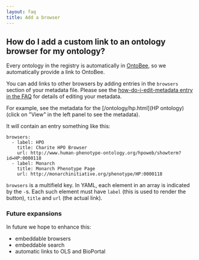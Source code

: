 ```yaml
---
layout: faq
title: Add a browser
---
```


## How do I add a custom link to an ontology browser for my ontology?

Every ontology in the registry is automatically in [OntoBee](http://ontobee.org), so we
automatically provide a link to OntoBee.

You can add links to other browsers by adding entries in the
`browsers` section of your metadata file. Please see the
[how-do-i-edit-metadata entry in the FAQ](how-do-i-edit-metadata.html)
for details of editing your metadata.

For example, see the metadata for the [/ontology/hp.html](HP
ontology) (click on "View" in the left panel to see the metadata).

It will contain an entry something like this:

```
browsers:
  - label: HPO
    title: Charite HPO Browser
    url: http://www.human-phenotype-ontology.org/hpoweb/showterm?id=HP:0000118
  - label: Monarch
    title: Monarch Phenotype Page
    url: http://monarchinitiative.org/phenotype/HP:0000118
```

`browsers` is a multifield key. In YAML, each element in an array is
indicated by the `-`s. Each such element must have `label` (this is
used to render the button), `title` and `url` (the actual link).

### Future expansions

In future we hope to enhance this:

 * embeddable browsers
 * embeddable search
 * automatic links to OLS and BioPortal

